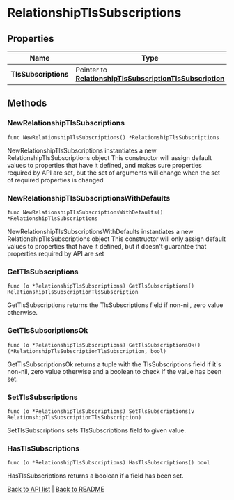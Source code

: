 # RelationshipTlsSubscriptions

## Properties

Name | Type | Description | Notes
------------ | ------------- | ------------- | -------------
**TlsSubscriptions** | Pointer to [**RelationshipTlsSubscriptionTlsSubscription**](RelationshipTlsSubscriptionTlsSubscription.md) |  | [optional] 

## Methods

### NewRelationshipTlsSubscriptions

`func NewRelationshipTlsSubscriptions() *RelationshipTlsSubscriptions`

NewRelationshipTlsSubscriptions instantiates a new RelationshipTlsSubscriptions object
This constructor will assign default values to properties that have it defined,
and makes sure properties required by API are set, but the set of arguments
will change when the set of required properties is changed

### NewRelationshipTlsSubscriptionsWithDefaults

`func NewRelationshipTlsSubscriptionsWithDefaults() *RelationshipTlsSubscriptions`

NewRelationshipTlsSubscriptionsWithDefaults instantiates a new RelationshipTlsSubscriptions object
This constructor will only assign default values to properties that have it defined,
but it doesn't guarantee that properties required by API are set

### GetTlsSubscriptions

`func (o *RelationshipTlsSubscriptions) GetTlsSubscriptions() RelationshipTlsSubscriptionTlsSubscription`

GetTlsSubscriptions returns the TlsSubscriptions field if non-nil, zero value otherwise.

### GetTlsSubscriptionsOk

`func (o *RelationshipTlsSubscriptions) GetTlsSubscriptionsOk() (*RelationshipTlsSubscriptionTlsSubscription, bool)`

GetTlsSubscriptionsOk returns a tuple with the TlsSubscriptions field if it's non-nil, zero value otherwise
and a boolean to check if the value has been set.

### SetTlsSubscriptions

`func (o *RelationshipTlsSubscriptions) SetTlsSubscriptions(v RelationshipTlsSubscriptionTlsSubscription)`

SetTlsSubscriptions sets TlsSubscriptions field to given value.

### HasTlsSubscriptions

`func (o *RelationshipTlsSubscriptions) HasTlsSubscriptions() bool`

HasTlsSubscriptions returns a boolean if a field has been set.


[Back to API list](../README.md#documentation-for-api-endpoints) | [Back to README](../README.md)


